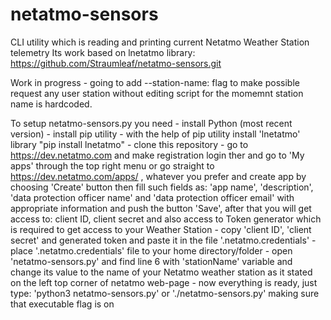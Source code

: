 # netatmo-sensors
CLI utility which is reading and printing current Netatmo Weather Station telemetry
Its work based on lnetatmo library: https://github.com/Straumleaf/netatmo-sensors.git

Work in progress
    - going to add --station-name: flag to make possible request any user station without editing script
    for the momemnt station name is hardcoded. 

To setup netatmo-sensors.py you need
    - install Python (most recent version)
    - install pip utility
    - with the help of pip utility install 'lnetatmo' library
        "pip install lnetatmo"
    - clone this repository
    - go to https://dev.netatmo.com and make registration
        login ther and go to 'My apps' through the top right menu
        or go straight to https://dev.netatmo.com/apps/ , whatever you prefer
        and create app by choosing 'Create' button
        then fill such fields as: 'app name', 'description', 'data protection officer name' and 'data protection officer email' with appropriate information
        and push the button 'Save', after that you will get access to: client ID, client secret
        and also access to Token generator which is required to get access to your Weather Station
    - copy 'client ID', 'client secret' and generated token and paste it in the file '.netatmo.credentials'
    - place '.netatmo.credentials' file to your home directory/folder
    - open 'netatmo-sensors.py' and find line 6 with 'stationName' variable and change its value to the name of your Netatmo weather station as it stated
      on the left top corner of netatmo web-page
    - now everything is ready, just type: 'python3 netatmo-sensors.py' or './netatmo-sensors.py' making sure that executable flag is on
     
